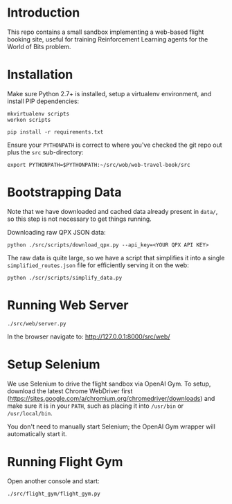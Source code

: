 # Introduction

This repo contains a small sandbox implementing a web-based flight booking site, useful for training Reinforcement Learning agents for the World of Bits problem.

# Installation

Make sure Python 2.7+ is installed, setup a virtualenv environment, and install PIP dependencies:


```
mkvirtualenv scripts
workon scripts

pip install -r requirements.txt
```

Ensure your `PYTHONPATH` is correct to where you've checked the git repo out plus the `src` sub-directory:

```
export PYTHONPATH=$PYTHONPATH:~/src/wob/wob-travel-book/src
```

# Bootstrapping Data

Note that we have downloaded and cached data already present in `data/`, so this step is not necessary to get things running.

Downloading raw QPX JSON data:

```
python ./src/scripts/download_qpx.py --api_key=<YOUR QPX API KEY>
```

The raw data is quite large, so we have a script that simplifies it into a single `simplified_routes.json` file for efficiently serving it on the web:

```
python ./scr/scripts/simplify_data.py
```

# Running Web Server

```
./src/web/server.py
```

In the browser navigate to: http://127.0.0.1:8000/src/web/

# Setup Selenium

We use Selenium to drive the flight sandbox via OpenAI Gym. To setup, download the latest Chrome WebDriver first (https://sites.google.com/a/chromium.org/chromedriver/downloads) and make sure it is in your `PATH`, such as placing it into `/usr/bin` or `/usr/local/bin`.

You don't need to manually start Selenium; the OpenAI Gym wrapper will automatically start it.

# Running Flight Gym

Open another console and start:

```
./src/flight_gym/flight_gym.py
```